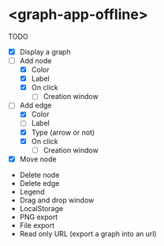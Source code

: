 # \<graph-app-offline\>

TODO

- [x] Display a graph
- [ ] Add node
    - [x] Color
    - [x] Label
    - [x] On click
        - [ ] Creation window
- [ ] Add edge
    - [x] Color
    - [ ] Label
    - [x] Type (arrow or not)
    - [x] On click
        - [ ] Creation window
- [x] Move node
- Delete node
- Delete edge
- Legend
- Drag and drop window
- LocalStorage
- PNG export
- File export
- Read only URL (export a graph into an url)